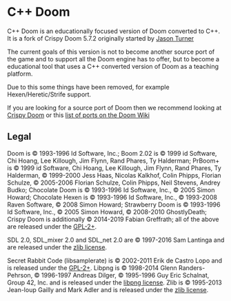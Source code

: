 # C++ Doom

C++ Doom is an educationally focused version of Doom converted to C++. It is a fork of Crispy Doom 5.7.2 originally
started by [Jason Turner](https://github.com/lefticus/cpp-doom)

The current goals of this version is not to become another source port of the game and to support all the Doom engine
has to offer, but to become a educational tool that uses a C++ converted version of Doom as a teaching platform.

Due to this some things have been removed, for example Hexen/Heretic/Strife support.

If you are looking for a source port of Doom then we recommend looking
at [Crispy Doom](https://github.com/fabiangreffrath/crispy-doom) or
this [list of ports on the Doom Wiki](https://doomwiki.org/wiki/Source_port)

## Legal

Doom is © 1993-1996 Id Software, Inc.; Boom 2.02 is © 1999 id Software, Chi Hoang, Lee Killough, Jim Flynn, Rand Phares,
Ty Halderman; PrBoom+ is © 1999 id Software, Chi Hoang, Lee Killough, Jim Flynn, Rand Phares, Ty Halderman, © 1999-2000
Jess Haas, Nicolas Kalkhof, Colin Phipps, Florian Schulze, © 2005-2006 Florian Schulze, Colin Phipps, Neil Stevens,
Andrey Budko; Chocolate Doom is © 1993-1996 Id Software, Inc., © 2005 Simon Howard; Chocolate Hexen is © 1993-1996 Id
Software, Inc., © 1993-2008 Raven Software, © 2008 Simon Howard; Strawberry Doom is © 1993-1996 Id Software, Inc., ©
2005 Simon Howard, © 2008-2010 GhostlyDeath; Crispy Doom is additionally © 2014-2019 Fabian Greffrath; all of the above
are released under the [GPL-2+](https://www.gnu.org/licenses/gpl-2.0.html).

SDL 2.0, SDL_mixer 2.0 and SDL_net 2.0 are © 1997-2016 Sam Lantinga and are released under
the [zlib license](http://www.gzip.org/zlib/zlib_license.html).

Secret Rabbit Code (libsamplerate) is © 2002-2011 Erik de Castro Lopo and is released under
the [GPL-2+](http://www.gnu.org/licenses/gpl-2.0.html). Libpng is © 1998-2014 Glenn Randers-Pehrson, © 1996-1997 Andreas
Dilger, © 1995-1996 Guy Eric Schalnat, Group 42, Inc. and is released under
the [libpng license](http://www.libpng.org/pub/png/src/libpng-LICENSE.txt). Zlib is © 1995-2013 Jean-loup Gailly and
Mark Adler and is released under the [zlib license](http://www.zlib.net/zlib_license.html).
